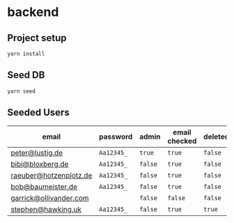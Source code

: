 # backend

## Project setup
```
yarn install
```

## Seed DB
```
yarn seed
```

## Seeded Users

| email                  | password   | admin   | email checked | deleted |
|------------------------|------------|---------|---------------|---------|
| peter@lustig.de        | `Aa12345_` | `true`  | `true`        | `false` |
| bibi@bloxberg.de       | `Aa12345_` | `false` | `true`        | `false` |
| raeuber@hotzenplotz.de | `Aa12345_` | `false` | `true`        | `false` |
| bob@baumeister.de      | `Aa12345_` | `false` | `true`        | `false` |
| garrick@ollivander.com |            | `false` | `false`       | `false` |
| stephen@hawking.uk     | `Aa12345_` | `false` | `true`        | `true`  |